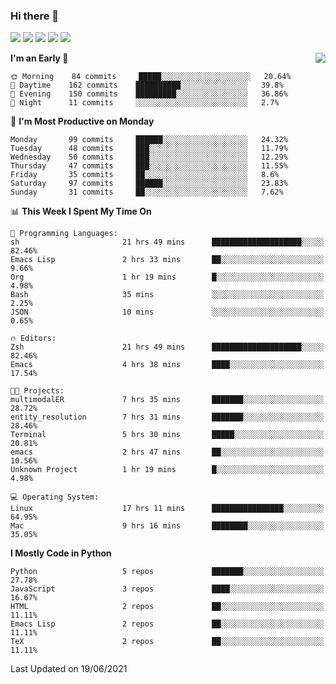 ### Hi there 👋

[![](https://img.shields.io/badge/-Email-325180?logo=maildotru&logoColor=white&style=flat-square)](mailto://wang@tianshu.me)
[![](https://img.shields.io/badge/-GitHub-black?logo=GitHub&style=flat-square)](https://github.com/tshu-w)
[![](https://img.shields.io/badge/-Telegram-26a5e4?labelColor=fafafa&logo=telegram&style=flat-square)](https://t.me/tshu_w) 
[![](https://img.shields.io/badge/-Twitter-1da1f2?logo=Twitter&logoColor=white&style=flat-square)](https://twitter.com/tshu_w)
[![](https://komarev.com/ghpvc/?username=tshu-w&color=blueviolet&style=flat-square)]()

<img align="right" src="https://github-readme-stats.vercel.app/api?username=tshu-w&show_icons=true&icon_color=CE1D2D&text_color=718096&bg_color=ffffff&hide_title=true" />

<!--START_SECTION:waka-->
**I'm an Early 🐤** 

```text
🌞 Morning    84 commits     █████░░░░░░░░░░░░░░░░░░░░   20.64% 
🌆 Daytime    162 commits    ██████████░░░░░░░░░░░░░░░   39.8% 
🌃 Evening    150 commits    █████████░░░░░░░░░░░░░░░░   36.86% 
🌙 Night      11 commits     ░░░░░░░░░░░░░░░░░░░░░░░░░   2.7%

```
📅 **I'm Most Productive on Monday** 

```text
Monday       99 commits     ██████░░░░░░░░░░░░░░░░░░░   24.32% 
Tuesday      48 commits     ███░░░░░░░░░░░░░░░░░░░░░░   11.79% 
Wednesday    50 commits     ███░░░░░░░░░░░░░░░░░░░░░░   12.29% 
Thursday     47 commits     ███░░░░░░░░░░░░░░░░░░░░░░   11.55% 
Friday       35 commits     ██░░░░░░░░░░░░░░░░░░░░░░░   8.6% 
Saturday     97 commits     ██████░░░░░░░░░░░░░░░░░░░   23.83% 
Sunday       31 commits     ██░░░░░░░░░░░░░░░░░░░░░░░   7.62%

```


📊 **This Week I Spent My Time On** 

```text
💬 Programming Languages: 
sh                       21 hrs 49 mins      ████████████████████░░░░░   82.46% 
Emacs Lisp               2 hrs 33 mins       ██░░░░░░░░░░░░░░░░░░░░░░░   9.66% 
Org                      1 hr 19 mins        █░░░░░░░░░░░░░░░░░░░░░░░░   4.98% 
Bash                     35 mins             ░░░░░░░░░░░░░░░░░░░░░░░░░   2.25% 
JSON                     10 mins             ░░░░░░░░░░░░░░░░░░░░░░░░░   0.65%

🔥 Editors: 
Zsh                      21 hrs 49 mins      ████████████████████░░░░░   82.46% 
Emacs                    4 hrs 38 mins       ████░░░░░░░░░░░░░░░░░░░░░   17.54%

🐱‍💻 Projects: 
multimodalER             7 hrs 35 mins       ███████░░░░░░░░░░░░░░░░░░   28.72% 
entity_resolution        7 hrs 31 mins       ███████░░░░░░░░░░░░░░░░░░   28.46% 
Terminal                 5 hrs 30 mins       █████░░░░░░░░░░░░░░░░░░░░   20.81% 
emacs                    2 hrs 47 mins       ██░░░░░░░░░░░░░░░░░░░░░░░   10.56% 
Unknown Project          1 hr 19 mins        █░░░░░░░░░░░░░░░░░░░░░░░░   4.98%

💻 Operating System: 
Linux                    17 hrs 11 mins      ████████████████░░░░░░░░░   64.95% 
Mac                      9 hrs 16 mins       ████████░░░░░░░░░░░░░░░░░   35.05%

```

**I Mostly Code in Python** 

```text
Python                   5 repos             ███████░░░░░░░░░░░░░░░░░░   27.78% 
JavaScript               3 repos             ████░░░░░░░░░░░░░░░░░░░░░   16.67% 
HTML                     2 repos             ██░░░░░░░░░░░░░░░░░░░░░░░   11.11% 
Emacs Lisp               2 repos             ██░░░░░░░░░░░░░░░░░░░░░░░   11.11% 
TeX                      2 repos             ██░░░░░░░░░░░░░░░░░░░░░░░   11.11%

```



 Last Updated on 19/06/2021
<!--END_SECTION:waka-->

<!--
**tshu-w/tshu-w** is a ✨ _special_ ✨ repository because its `README.md` (this file) appears on your GitHub profile.

Here are some ideas to get you started:

- 🔭 I’m currently working on ...
- 🌱 I’m currently learning ...
- 👯 I’m looking to collaborate on ...
- 🤔 I’m looking for help with ...
- 💬 Ask me about ...
- 📫 How to reach me: ...
- 😄 Pronouns: ...
- ⚡ Fun fact: ...
-->

